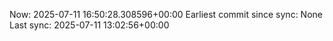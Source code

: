 Now: 2025-07-11 16:50:28.308596+00:00 Earliest commit since sync: None Last sync: 2025-07-11 13:02:56+00:00
